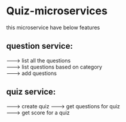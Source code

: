# Quiz-microservices 

this microservice have below features <br> 

## question service:
---> list all the questions <br>
---> list questions based on category <br>
---> add questions <br>

## quiz service:
---> create quiz 
---> get questions for quiz <br>
---> get score for a quiz <br>

